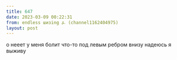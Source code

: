 ```yaml
---
title: 647
date: 2023-03-09 00:22:31
from: endless шизing ⍼ (channel1162404975)
layout: post
---
```


о нееет у меня болит что-то под левым ребром внизу надеюсь я выживу
